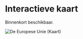 # Interactieve kaart
Binnenkort beschikbaar.

![De Europese Unie (Kaart)](https://upload.wikimedia.org/wikipedia/commons/thumb/0/04/European_Union_map.svg/2000px-European_Union_map.svg.png)
